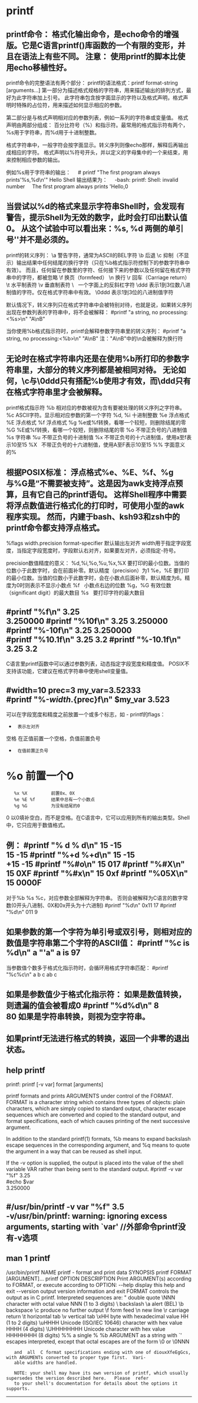 # printf

printf命令：
格式化输出命令，是echo命令的增强版。它是C语言printf()库函数的一个有限的变形，并且在语法上有些不同。
注意：
使用printf的脚本比使用echo移植性好。
---------------------------------------------------------------------------------------------------
printf命令的完整语法有两个部分：
printf的语法格式：printf format-string [arguments...]
第一部分为描述格式规格的字符串，用来描述输出的排列方式，最好为此字符串加上引号。
此字符串包含按字面显示的字符以及格式声明，格式声明时特殊的占位符，用来描述如何显示相应的参数。

第二部分是与格式声明相对应的参数列表，例如一系列的字符串或变量值。
格式声明由两部分组成：
百分比符号（%）和指示符。最常用的格式指示符有两个，%s用于字符串，而%d用于十进制整数。

格式字符串中，一般字符会按字面显示。转义序列则像echo那样，解释后再输出成相应的字符。
格式声明以%符号开头，并以定义的字母集中的一个来结束，用来控制相应参数的输出。

例如%s用于字符串的输出：
    # printf "The first program always prints'%s,%d\n'" Hello Shell
输出结果为：
    -bash: printf: Shell: invalid number
    The first program always prints 'Hello,0

当尝试以%d的格式来显示字符串Shell时，会发现有警告，提示Shell为无效的数字，此时会打印出默认值0。
从这个试验中可以看出来：%s, %d 两侧的单引号''并不是必须的。
---------------------------------------------------------------------------------------------------
printf的转义序列：
\a   警告字符，通常为ASCII的BEL字符
\b   后退
\c   抑制（不显示）输出结果中任何结尾的换行字符（只在%b格式指示符控制下的参数字符串中有效）。
     而且，任何留在参数里的字符、任何接下来的参数以及任何留在格式字符串中的字符，都被忽略
\f   换页（formfeed）
\n   换行
\r   回车（Carriage return）
\t   水平制表符
\v   垂直制表符
\\   一个字面上的反斜杠字符
\ddd 表示1到3位数八进制值的字符。仅在格式字符串中有效。
\0ddd 表示1到3位的八进制值字符

默认情况下，转义序列只在格式字符串中会被特别对待，也就是说，如果转义序列出现在参数列表的字符串中，将不会被解释：
#printf "a string, no processing:<%s>\n" "A\nB"

当你使用%b格式指示符时，printf会解释参数字符串里的转义序列：
#printf "a string, no processing:<%b>\n" "A\nB"
注："A\nB"中的\n会被解释为换行符

无论时在格式字符串内还是在使用%b所打印的参数字符串里，大部分的转义序列都是被相同对待。
无论如何，\c与\0ddd只有搭配%b使用才有效，而\ddd只有在格式字符串里才会被解释。
---------------------------------------------------------------------------------------------------
printf格式指示符
%b         相对应的参数被视为含有要被处理的转义序列之字符串。
%c         ASCII字符。显示相对应参数的第一个字符
%d, %i     十进制整数
%e         浮点格式
%E         浮点格式
%f         浮点格式
%g         %e或%f转换，看哪一个较短，则删除结尾的零
%G         %E或%f转换，看哪一个较短，则删除结尾的零
%o         不带正负号的八进制值
%s         字符串
%u         不带正负号的十进制值
%x         不带正负号的十六进制值，使用a至f表示10至15
%X         不带正负号的十六进制值，使用A至F表示10至15
%%         字面意义的%

根据POSIX标准：
浮点格式%e、%E、%f、%g与%G是“不需要被支持”。这是因为awk支持浮点预算，且有它自己的printf语句。
这样Shell程序中需要将浮点数值进行格式化的打印时，可使用小型的awk程序实现。
然而，内建于bash、ksh93和zsh中的printf命令都支持浮点格式。
---------------------------------------------------------------------------------------------------
%flags width.precision format-specifier
默认输出左对齐
width用于指定字段宽度，当指定字段宽度时，字段默认右对齐，如果要左对齐，必须指定-符号。

precision数值精度的意义：
%d,%i,%o,%u,%x,%X   要打印的最小位数。当值的位数小于此数字时，会在前面补零。默认精度（precision）为1
%e，%E              要打印的最小位数。当值的位数小于此数字时，会在小数点后面补零，默认精度为6。精度为0时则表示不显示小数点
%f                  小数点右边的位数
%g，%G              有效位数（significant digit）的最大数目
%s                  要打印字符的最大数目

#printf "%f\n"  3.25          
3.250000
#printf "%10f\n"  3.25 
  3.250000
#printf "%-10f\n"  3.25
3.250000  
#printf "%10.1f\n"  3.25 
       3.2
#printf "%-10.1f\n"  3.25
3.2    
---------------------------------------------------------------------------------------------------
C语言里printf函数中可以通过参数列表，动态指定字段宽度和精度值。
POSIX不支持该功能，它建议在格式字符串中使用shell变量值。

#width=10 prec=3 my_var=3.52333          
#printf "%-${width}.${prec}f\n"  $my_var
3.523     
---------------------------------------------------------------------------------------------------
可以在字段宽度和精度之前放置一个或多个标志，如 -
printf的flags：
-      表示左对齐
空格   在正值前置一个空格，负值前置负号
+      在值前置正负号
#      %o            前置一个0
       %x %X         前置0x、0X
       %e %E %f      结果中总有一个小数点
       %g %G         为没有结尾的0
0      以0填补空白，而不是空格。在C语言中，它可以应用到所有的输出类型。Shell中，它只应用于数值格式。

例：
#printf "% d  % d\n" 15  -15  
 15  -15
#printf "%+d  %+d\n" 15  -15  
+15  -15
#printf "%#o\n" 15
017
#printf "%#X\n" 15 
0XF
#printf "%#x\n" 15 
0xf
#printf "%05X\n" 15 
0000F
---------------------------------------------------------------------------------------------------
对于%b %s %c，对应参数全部解释为字符串。
否则会被解释为C语言的数字常数(0开头八进制、0X和0x开头为十六进制)
#printf "%d\n" 0x11
17
#printf "%d\n" 011 
9

如果参数的第一个字符为单引号或双引号，则相对应的数值是字符串第二个字符的ASCII值：
#printf "%c is %d\n" a "'a"
a is 97
---------------------------------------------------------------------------------------------------
当参数值个数多于格式化指示符时，会循环用格式字符串匹配：
#printf "%c%c\n" a b c
ab
c

如果是参数值少于格式化指示符：
如果是数值转换，则遗漏的值会被看成0
#printf "%d%d\n" 8  
80
如果是字符串转换，则视为空字符串。
---------------------------------------------------------------------------------------------------
如果printf无法进行格式的转换，返回一个非零的退出状态。
---------------------------------------------------------------------------------------------------


## help printf

printf: 
printf [-v var] format [arguments]
 
printf formats and prints ARGUMENTS under control of the FORMAT. 
FORMAT is a character string which contains three types of objects: plain characters, which are simply copied to standard output, character escape sequences which are converted and copied to the standard output, and format specifications, each of which causes printing of the next successive argument.  

In addition to the standard printf(1) formats, %b means to expand backslash escape sequences in the corresponding argument, and %q means to quote the argument in a way that can be reused as shell input.
    
If the -v option is supplied, the output is placed into the value of the shell variable VAR rather than being sent to the standard output.
#printf -v var "%f"  3.25  
#echo $var               
3.250000

#/usr/bin/printf -v var "%f" 3.5  
-v/usr/bin/printf: warning: ignoring excess arguments, starting with `var'
//外部命令printf没有-v选项
---------------------------------------------------------------------------------------------------------------------------------------------


## man 1 printf

/usr/bin/printf
NAME
       printf - format and print data
SYNOPSIS
       printf FORMAT [ARGUMENT]...
       printf OPTION
DESCRIPTION
       Print ARGUMENT(s) according to FORMAT, or execute according to OPTION:
       --help display this help and exit
       --version
              output version information and exit
       FORMAT controls the output as in C printf.  Interpreted sequences are:
       \"     double quote
       \NNN   character with octal value NNN (1 to 3 digits)
       \\     backslash
       \a     alert (BEL)
       \b     backspace
       \c     produce no further output
       \f     form feed
       \n     new line
       \r     carriage return
       \t     horizontal tab
       \v     vertical tab
       \xHH   byte with hexadecimal value HH (1 to 2 digits)
       \uHHHH Unicode (ISO/IEC 10646) character with hex value HHHH (4 digits)
       \UHHHHHHHH
              Unicode character with hex value HHHHHHHH (8 digits)
       %%     a single %
       %b     ARGUMENT as a string with `\' escapes interpreted, except that octal escapes are of the form \0 or \0NNN

       and  all  C format specifications ending with one of diouxXfeEgGcs, with ARGUMENTs converted to proper type first.  Vari-
       able widths are handled.

       NOTE: your shell may have its own version of printf, which usually supersedes the version described here.   Please  refer
       to your shell's documentation for details about the options it supports.
-----------------------------------------------------------------------------------------------------------------------------------------
